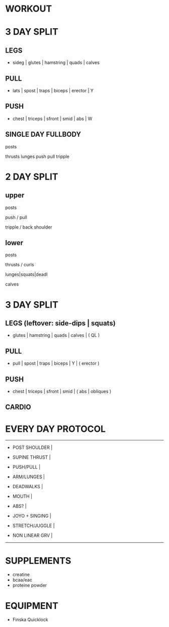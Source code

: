 # WORKOUT

# 3 DAY SPLIT ########################################

## LEGS

- sideg | glutes | hamstring | quads | calves

## PULL

- lats | spost | traps | biceps  | erector | Y

## PUSH

- chest | triceps | sfront | smid | abs | W

## SINGLE DAY FULLBODY #####################################

posts

thrusts
lunges
push
pull
tripple

# 2 DAY SPLIT ########################################

## upper 

posts

push / pull

tripple / back shoulder

## lower

posts

thrusts / curls

lunges|squats|deadl

calves

# 3 DAY SPLIT ########################################

## LEGS (leftover: side-dips | squats)

- glutes | hamstring | quads | calves  | ( QL )

## PULL

- pull | spost | traps | biceps  | Y | ( erector )

## PUSH

- chest | triceps | sfront | smid | ( abs | obliques )

## CARDIO


# EVERY DAY PROTOCOL ###########################

---------------------------------

- POST SHOULDER         |
- SUPINE THRUST         |  
- PUSH/PULL             |
- ARM/LUNGES            |
- DEADWALKS             | 

- MOUTH                 | 
- ABS?                  |

- JOYO + SINGING        |  
- STRETCH/JUGGLE        |  
- NON LINEAR GRV        | 

---------------------------------

# SUPPLEMENTS #################################

- creatine
- bcaa/eac
- proteine powder

# EQUIPMENT ###################################

- Finska Quicklock
